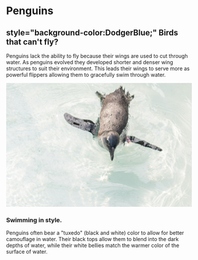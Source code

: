 <html>
<head>
</head>
<body>
<h1 style= "font-size":300%> Penguins </h1>
<h2> style="background-color:DodgerBlue;" Birds that can't fly?</h2>
<p> Penguins lack the ability to fly because their wings are used to cut through water. As penguins evolved they developed shorter and denser wing structures to suit their environment. This leads their wings to serve more as powerful flippers allowing them to gracefully swim through water. </p>
<img src="angelo-abear-UgL9xl4GSDc-unsplash.jpg">
<h3> Swimming in style. </h3>
<p> Penguins often bear a "tuxedo" (black and white) color to allow for better camouflage in water. Their black tops allow them to blend into the dark depths of water, while their white bellies match the warmer color of the surface of water. </p>
<style>
body {
  background-image: url('yuriy-kovalev-nN1HSDtKdlw-unsplash.jpg');
}
</style>


</body>
</html>

